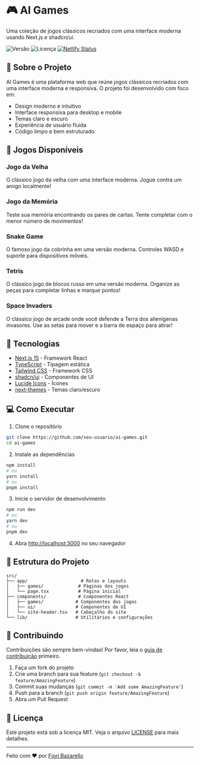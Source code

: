 🎮 AI Games
==========

Uma coleção de jogos clássicos recriados com uma interface moderna usando Next.js e shadcn/ui.

![Versão](https://img.shields.io/badge/versão-0.1.0-blue.svg)
![Licença](https://img.shields.io/badge/licença-MIT-green.svg)
[![Netlify Status](https://api.netlify.com/api/v1/badges/6e7ca1de-6b77-42c0-846e-8bd111be771d/deploy-status)](https://app.netlify.com/sites/aigamestest/deploys)

## 🎯 Sobre o Projeto

AI Games é uma plataforma web que reúne jogos clássicos recriados com uma interface moderna e responsiva. O projeto foi desenvolvido com foco em:

- Design moderno e intuitivo
- Interface responsiva para desktop e mobile
- Temas claro e escuro
- Experiência de usuário fluida
- Código limpo e bem estruturado

## 🎲 Jogos Disponíveis

### Jogo da Velha
O clássico jogo da velha com uma interface moderna. Jogue contra um amigo localmente!

### Jogo da Memória
Teste sua memória encontrando os pares de cartas. Tente completar com o menor número de movimentos!

### Snake Game
O famoso jogo da cobrinha em uma versão moderna. Controles WASD e suporte para dispositivos móveis.

### Tetris
O clássico jogo de blocos russo em uma versão moderna. Organize as peças para completar linhas e marque pontos!

### Space Invaders
O clássico jogo de arcade onde você defende a Terra dos alienígenas invasores. Use as setas para mover e a barra de espaço para atirar!

## 🚀 Tecnologias

- [Next.js 15](https://nextjs.org/) - Framework React
- [TypeScript](https://www.typescriptlang.org/) - Tipagem estática
- [Tailwind CSS](https://tailwindcss.com/) - Framework CSS
- [shadcn/ui](https://ui.shadcn.com/) - Componentes de UI
- [Lucide Icons](https://lucide.dev/) - Ícones
- [next-themes](https://github.com/pacocoursey/next-themes) - Temas claro/escuro

## 💻 Como Executar

1. Clone o repositório
```bash
git clone https://github.com/seu-usuario/ai-games.git
cd ai-games
```

2. Instale as dependências
```bash
npm install
# ou
yarn install
# ou
pnpm install
```

3. Inicie o servidor de desenvolvimento
```bash
npm run dev
# ou
yarn dev
# ou
pnpm dev
```

4. Abra [http://localhost:3000](http://localhost:3000) no seu navegador

## 📁 Estrutura do Projeto

```
src/
├── app/                    # Rotas e layouts
│   ├── games/             # Páginas dos jogos
│   └── page.tsx           # Página inicial
├── components/            # Componentes React
│   ├── games/            # Componentes dos jogos
│   ├── ui/               # Componentes de UI
│   └── site-header.tsx   # Cabeçalho do site
└── lib/                  # Utilitários e configurações
```

## 🤝 Contribuindo

Contribuições são sempre bem-vindas! Por favor, leia o [guia de contribuição](CONTRIBUTING.md) primeiro.

1. Faça um fork do projeto
2. Crie uma branch para sua feature (`git checkout -b feature/AmazingFeature`)
3. Commit suas mudanças (`git commit -m 'Add some AmazingFeature'`)
4. Push para a branch (`git push origin feature/AmazingFeature`)
5. Abra um Pull Request

## 📝 Licença

Este projeto está sob a licença MIT. Veja o arquivo [LICENSE](LICENSE) para mais detalhes.

---

Feito com ❤️ por [Fiori Bazarello](https://github.com/FioriBazarello)
